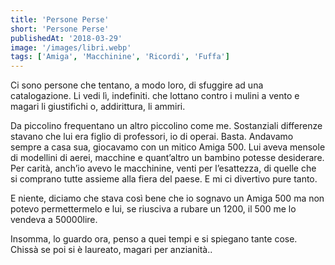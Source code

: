 ```yaml
---
title: 'Persone Perse'
short: 'Persone Perse'
publishedAt: '2018-03-29'
image: '/images/libri.webp'
tags: ['Amiga', 'Macchinine', 'Ricordi', 'Fuffa']
---
```


Ci sono persone che tentano, a modo loro, di sfuggire ad una catalogazione. Li vedi lì, indefiniti. che lottano contro i mulini a vento e magari li giustifichi o, addirittura, li ammiri.

Da piccolino frequentano un altro piccolino come me. Sostanziali differenze stavano che lui era figlio di professori, io di operai. Basta. Andavamo sempre a casa sua, giocavamo con un mitico Amiga 500. Lui aveva mensole di modellini di aerei, macchine e quant’altro un bambino potesse desiderare. Per carità, anch’io avevo le macchinine, venti per l’esattezza, di quelle che si comprano tutte assieme alla fiera del paese. E mi ci divertivo pure tanto.

E niente, diciamo che stava così bene che io sognavo un Amiga 500 ma non potevo permettermelo e lui, se riusciva a rubare un 1200, il 500 me lo vendeva a 50000lire.

Insomma, lo guardo ora, penso a quei tempi e si spiegano tante cose. Chissà se poi si è laureato, magari per anzianità..